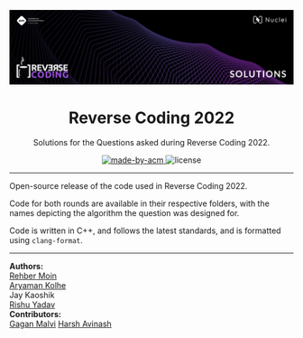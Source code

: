 ![ACM-HEADER](assets/banner.png)

<h1 align="center"> Reverse Coding 2022 </h1>

<p align="center"> 
Solutions for the Questions asked during Reverse Coding 2022.
</p>

<p align="center">
  <a href="https://acmvit.in/" target="_blank">
    <img alt="made-by-acm" src="https://img.shields.io/badge/MADE%20BY-ACM%20VIT-blue?style=for-the-badge" />
  </a>
    <img alt="license" src="https://img.shields.io/badge/License-MIT-green.svg?style=for-the-badge" />
</p>

---

Open-source release of the code used in Reverse Coding 2022.  

Code for both rounds are available in their respective folders, with the names depicting the algorithm the question was designed for.

Code is written in C++, and follows the latest standards, and is formatted using `clang-format`.


---

**Authors:**   
[Rehber Moin](https://github.com/docflex)  
[Aryaman Kolhe](https://github.com/Chasmiccoder)  
Jay Kaoshik  
[Rishu Yadav](https://github.com/rishuyadav)  
**Contributors:**   
[Gagan Malvi](https://github.com/gaganmalvi)
[Harsh Avinash](https://github.com/Harsh-Avinash)

